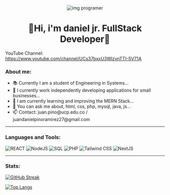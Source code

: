 <div align="center" id="header"> 
    <img src="https://user-images.githubusercontent.com/109497362/220240793-731b494d-d0e6-4ede-b294-82072086d7a9.png" alt="img programer"/>
   <h1>📍Hi, i'm daniel jr. FullStack Developer📍</h1>
</div>

YouTube Channel: https://www.youtube.com/channel/UCs37bxxU3WlzynTTI-5V71A

### About me:

<div align="left">
    <div>
        <ul>
            <li>📚 Currently I am a student of Engineering in Systems...</li>
            <li>🔭 I currently work independently developing applications for small businesses...</li>
            <li>🌱 I am currently learning and improving the MERN Stack...</li>
            <li>💬 You can ask me about, html, css, php, mysql, java, js...</li>
            <li>📫 Contact: juan.pino@ucp.edu.co / juandanielpinoramirez27@gmail.com </li>
        </ul>
    </div>
</div>

---
### Languages and Tools:

 <div align="left">   
       <div>
            <img src="https://user-images.githubusercontent.com/109497362/220187899-85f53bbc-c4ad-42b2-8f7a-4dbbc2d0c23e.png" alt="REACT"/>
            <img src="https://user-images.githubusercontent.com/109497362/220187076-d57f6110-9587-46a5-8e0b-6535fc19cb57.png" alt="NodeJS "/>
            <img src="https://user-images.githubusercontent.com/109497362/220187631-1122b129-9d19-4d73-8643-58457d170e1c.png" alt="SQL"/>
            <img src="https://user-images.githubusercontent.com/109497362/220186567-084979ea-c71b-4deb-989e-100e88ffabad.png" alt="PHP"/>  
            <img src="https://user-images.githubusercontent.com/109497362/220185010-888b1d33-5757-4c49-b212-ef6819e3d651.png" alt="Tailwind CSS"/>   
            <img src="https://user-images.githubusercontent.com/109497362/220186801-4619f652-9d0f-4628-b853-bd31b2754c68.png" alt="NextJS"/>
        </div>
</div>      
   
   ---
   ### Stats:
       
  [![GitHub Streak](http://github-readme-streak-stats.herokuapp.com?user=daniel-pino-r&theme=sea-dark&locale=es)](https://git.io/streak-stats)
  
  [![Top Langs](https://github-readme-stats.vercel.app/api/top-langs/?username=daniel-pino-r&hide_progress=false&locale=es)](https://github.com/anuraghazra/github-readme-stats)

